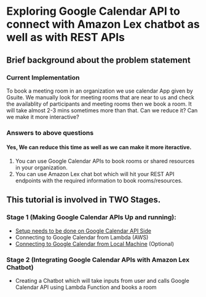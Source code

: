 # Exploring Google Calendar API to connect with Amazon Lex chatbot as well as with REST APIs


## Brief background about the problem statement

### Current Implementation

To book a meeting room in an organization we use calendar App given by Gsuite. We manually look for meeting rooms that are near to us and check the availablity of participants and meeting rooms then we book a room. It will take almost 2-3 mins sometimes more than that. Can we reduce it? Can we make it more interactive?

### Answers to above questions

#### Yes, We can reduce this time as well as we can make it more iteractive.

1) You can use Google Calendar APIs to book rooms or shared resources in your organization.
2) You can use Amazon Lex chat bot which will hit your REST API endpoints with the required information to book rooms/resources.


## This tutorial is involved in TWO Stages.

### Stage 1 (Making Google Calendar APIs Up and running):
* [Setup needs to be done on Google Calendar API Side](https://github.com/mahajanvv/GoogleCalendarAPI/blob/master/setup_required_on_google_calendar_side.md)
* Connecting to Google Calendar from Lambda (AWS)
* [Connecting to Google Calendar from Local Machine](https://github.com/mahajanvv/GoogleCalendarAPI/blob/master/Connect_from_local_machine) (Optional)

### Stage 2 (Integrating Google Calendar APIs with Amazon Lex Chatbot)
* Creating a Chatbot which will take inputs from user and calls Google Calendar API using Lambda Function and books a room




